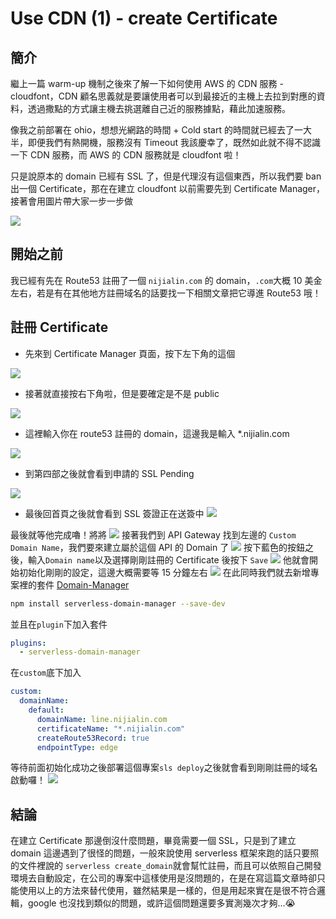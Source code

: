 # Use CDN (1) - create Certificate

## 簡介

繼上一篇 warm-up 機制之後來了解一下如何使用 AWS 的 CDN 服務 - cloudfont，CDN 顧名思義就是要讓使用者可以到最接近的主機上去拉到對應的資料，透過撒點的方式讓主機去挑選離自己近的服務據點，藉此加速服務。

像我之前部署在 ohio，想想光網路的時間 + Cold start 的時間就已經去了一大半，即便我們有熱開機，服務沒有 Timeout 我該慶幸了，既然如此就不得不認識一下 CDN 服務，而 AWS 的 CDN 服務就是 cloudfont 啦！

只是說原本的 domain 已經有 SSL 了，但是代理沒有這個東西，所以我們要 ban 出一個 Certificate，那在在建立 cloudfont 以前需要先到 Certificate Manager，接著會用圖片帶大家一步一步做

![](https://i.imgur.com/vLLfKyr.png)

## 開始之前

我已經有先在 Route53 註冊了一個 `nijialin.com` 的 domain，`.com`大概 10 美金左右，若是有在其他地方註冊域名的話要找一下相關文章把它導進 Route53 哦！

## 註冊 Certificate

- 先來到 Certificate Manager 頁面，按下左下角的這個

![](https://i.imgur.com/WVk2YFJ.png)

- 接著就直接按右下角啦，但是要確定是不是 public

![](https://i.imgur.com/sNxd3LG.png)

- 這裡輸入你在 route53 註冊的 domain，這邊我是輸入 \*.nijialin.com

![](https://i.imgur.com/FXnknbj.png)

- 到第四部之後就會看到申請的 SSL Pending

![](https://i.imgur.com/WlY5PCf.png)

- 最後回首頁之後就會看到 SSL 簽證正在送簽中
  ![](https://i.imgur.com/kRRtvJ5.png)

最後就等他完成嚕！將將
![](https://i.imgur.com/495PjEw.png)
接著我們到 API Gateway 找到左邊的 `Custom Domain Name`，我們要來建立屬於這個 API 的 Domain 了
![](https://i.imgur.com/BzkvgUR.png)
按下藍色的按鈕之後，輸入`Domain name`以及選擇剛剛註冊的 Certificate 後按下 `Save`
![](https://i.imgur.com/xwBEC5O.png)
他就會開始初始化剛剛的設定，這邊大概需要等 15 分鐘左右
![](https://i.imgur.com/dLMaXrx.png)
在此同時我們就去新增專案裡的套件 [Domain-Manager](https://www.npmjs.com/package/serverless-domain-manager)

```Bash
npm install serverless-domain-manager --save-dev
```

並且在`plugin`下加入套件

```yaml
plugins:
  - serverless-domain-manager
```

在`custom`底下加入

```yaml
custom:
  domainName:
    default:
      domainName: line.nijialin.com
      certificateName: "*.nijialin.com"
      createRoute53Record: true
      endpointType: edge
```

等待前面初始化成功之後部署這個專案`sls deploy`之後就會看到剛剛註冊的域名啟動囉！
![](https://i.imgur.com/Pn2TyMD.png)

## 結論

在建立 Certificate 那邊倒沒什麼問題，畢竟需要一個 SSL，只是到了建立 domain 這邊遇到了很怪的問題，一般來說使用 serverless 框架來跑的話只要照的文件裡說的 `serverless create_domain`就會幫忙註冊，而且可以依照自己開發環境去自動設定，在公司的專案中這樣使用是沒問題的，在是在寫這篇文章時卻只能使用以上的方法來替代使用，雖然結果是一樣的，但是用起來實在是很不符合邏輯，google 也沒找到類似的問題，或許這個問題還要多實測幾次才夠...😭
